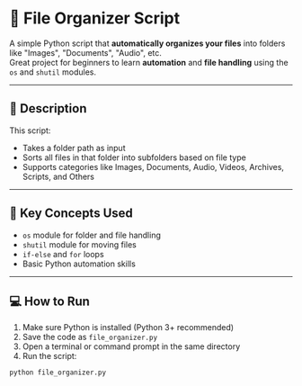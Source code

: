 # 📂 File Organizer Script

A simple Python script that **automatically organizes your files** into folders like "Images", "Documents", "Audio", etc.  
Great project for beginners to learn **automation** and **file handling** using the `os` and `shutil` modules.

---

## 🧠 Description

This script:
- Takes a folder path as input
- Sorts all files in that folder into subfolders based on file type
- Supports categories like Images, Documents, Audio, Videos, Archives, Scripts, and Others

---

## 🔑 Key Concepts Used

- `os` module for folder and file handling
- `shutil` module for moving files
- `if-else` and `for` loops
- Basic Python automation skills

---

## 💻 How to Run

1. Make sure Python is installed (Python 3+ recommended)
2. Save the code as `file_organizer.py`
3. Open a terminal or command prompt in the same directory
4. Run the script:

```bash
python file_organizer.py
